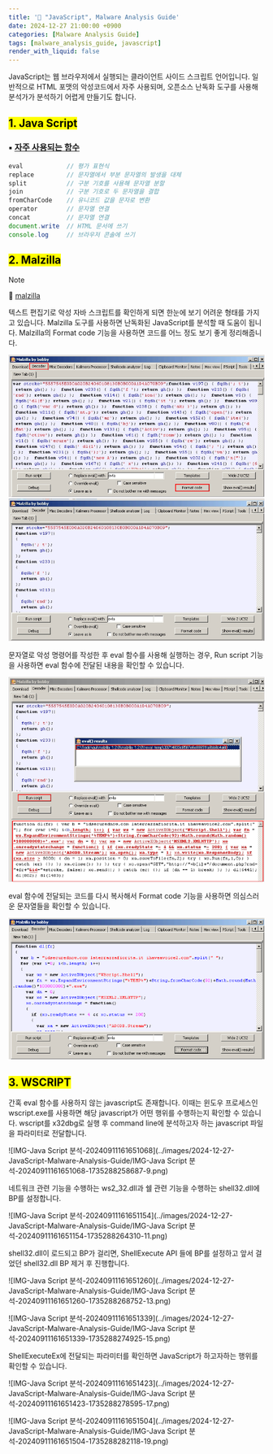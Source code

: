 ```yaml
---
title: '📑 "JavaScript", Malware Analysis Guide'
date: 2024-12-27 21:00:00 +0900
categories: [Malware Analysis Guide]
tags: [malware_analysis_guide, javascript]
render_with_liquid: false
---
```

JavaScript는 웹 브라우저에서 실행되는 클라이언트 사이드 스크립트 언어입니다. 일반적으로 HTML 포맷의 악성코드에서 자주 사용되며, 오픈소스 난독화 도구를 사용해 분석가가 분석하기 어렵게 만들기도 합니다.


## <mark>1. Java Script</mark>

### ▪ <u>자주 사용되는 함수</u>

```javascript
eval            // 평가 표현식
replace         // 문자열에서 부분 문자열의 발생을 대체
split           // 구분 기호를 사용해 문자열 분할
join            // 구분 기호로 두 문자열을 결합
fromCharCode    // 유니코드 값을 문자로 변환
operator        // 문자열 연결
concat          // 문자열 연결
document.write  // HTML 문서에 쓰기
console.log     // 브라우저 콘솔에 쓰기
```

## <mark>2. Malzilla</mark>

> [!NOTE]
>
> 🔗 [malzilla](https://www.malzilla.org/downloads.html)

텍스트 편집기로 악성 자바 스크립트를 확인하게 되면 한눈에 보기 어려운 형태를 가지고 있습니다. Malzilla 도구를 사용하면 난독화된 JavaScript를 분석할 때 도움이 됩니다. Malzilla의 Format code 기능을 사용하면 코드를 어느 정도 보기 좋게 정리해줍니다.

<img src="../images/2024-12-27-JavaScript-Malware-Analysis-Guide/IMG-Java Script 분석-20240911161650669-1735288222663-1.png" alt="IMG-Java Script 분석-20240911161650669" style="zoom:67%;" />

<img src="../images/2024-12-27-JavaScript-Malware-Analysis-Guide/IMG-Java Script 분석-20240911161650771-1735288230637-3.png" alt="IMG-Java Script 분석-20240911161650771" style="zoom:67%;" />

문자열로 악성 명령어를 작성한 후 eval 함수를 사용해 실행하는 경우, Run script 기능을 사용하면 eval 함수에 전달된 내용을 확인할 수 있습니다. 

<img src="../images/2024-12-27-JavaScript-Malware-Analysis-Guide/IMG-Java Script 분석-20240911161650882-1735288242239-5.png" alt="IMG-Java Script 분석-20240911161650882" style="zoom:67%;" />

eval 함수에 전달되는 코드를 다시 복사해서 Format code 기능을 사용하면 의심스러운 문자열들을 확인할 수 있습니다.

<img src="../images/2024-12-27-JavaScript-Malware-Analysis-Guide/IMG-Java Script 분석-20240911161650972-1735288247717-7.png" alt="IMG-Java Script 분석-20240911161650972" style="zoom:67%;" />

## <mark>3. WSCRIPT</mark>

간혹 eval 함수를 사용하지 않는 javascript도 존재합니다. 이때는 윈도우 프로세스인 wscript.exe를 사용하면 해당 javascript가 어떤 행위를 수행하는지 확인할 수 있습니다. wscript를 x32dbg로 실행 후 command line에 분석하고자 하는 javascript 파일을 파라미터로 전달합니다.

![IMG-Java Script 분석-20240911161651068](../images/2024-12-27-JavaScript-Malware-Analysis-Guide/IMG-Java Script 분석-20240911161651068-1735288258687-9.png)

네트워크 관련 기능을 수행하는 ws2_32.dll과 쉘 관련 기능을 수행하는 shell32.dll에 BP를 설정합니다.

![IMG-Java Script 분석-20240911161651154](../images/2024-12-27-JavaScript-Malware-Analysis-Guide/IMG-Java Script 분석-20240911161651154-1735288264310-11.png)

shell32.dll이 로드되고 BP가 걸리면, ShellExecute API 들에 BP를 설정하고 앞서 걸었던 shell32.dll BP 제거 후 진행합니다.

![IMG-Java Script 분석-20240911161651260](../images/2024-12-27-JavaScript-Malware-Analysis-Guide/IMG-Java Script 분석-20240911161651260-1735288268752-13.png)

![IMG-Java Script 분석-20240911161651339](../images/2024-12-27-JavaScript-Malware-Analysis-Guide/IMG-Java Script 분석-20240911161651339-1735288274925-15.png)

ShellExecuteEx에 전달되는 파라미터를 확인하면 JavaScript가 하고자하는 행위를 확인할 수 있습니다.

![IMG-Java Script 분석-20240911161651423](../images/2024-12-27-JavaScript-Malware-Analysis-Guide/IMG-Java Script 분석-20240911161651423-1735288278595-17.png)

![IMG-Java Script 분석-20240911161651504](../images/2024-12-27-JavaScript-Malware-Analysis-Guide/IMG-Java Script 분석-20240911161651504-1735288282118-19.png)